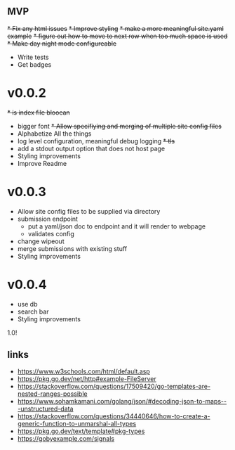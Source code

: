 ## MVP
~~* Fix any html issues~~
~~* Improve styling~~
~~* make a more meaningful site.yaml example~~
~~* figure out how to move to next row when too much space is used~~
~~* Make day night mode configureable~~
* Write tests
* Get badges

# v0.0.2
~~* is index file blooean~~
* bigger font
~~* Allow specifiying and merging of multiple site config files~~
* Alphabetize All the things
* log level configuration, meaningful debug logging
~~* tls~~ 
* add a stdout output option that does not host page
* Styling improvements
* Improve Readme

# v0.0.3
* Allow site config files to be supplied via directory
* submission endpoint
  * put a yaml/json doc to endpoint and it will render to webpage
  * validates config
* change wipeout
* merge submissions with existing stuff
* Styling improvements

# v0.0.4
* use db
* search bar
* Styling improvements

1.0!

## links

* https://www.w3schools.com/html/default.asp
* https://pkg.go.dev/net/http#example-FileServer
* https://stackoverflow.com/questions/17509420/go-templates-are-nested-ranges-possible
* https://www.sohamkamani.com/golang/json/#decoding-json-to-maps---unstructured-data
* https://stackoverflow.com/questions/34440646/how-to-create-a-generic-function-to-unmarshal-all-types
* https://pkg.go.dev/text/template#pkg-types
* https://gobyexample.com/signals
